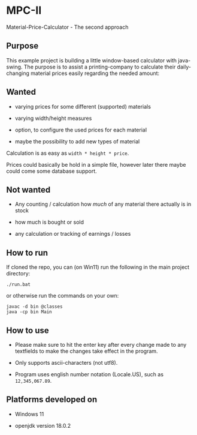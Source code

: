 # MPC-II

Material-Price-Calculator - The second approach

## Purpose

This example project is building a little window-based calculator with java-swing. The purpose is to assist a printing-company to calculate their daily-changing material prices easily regarding the needed amount:

## Wanted

- varying prices for some different (supported) materials

- varying width/height measures

- option, to configure the used prices for each material

- maybe the possibility to add new types of material

Calculation is as easy as `width * height * price`.

Prices could basically be hold in a simple file, however later there maybe could come some database support.

## Not wanted

- Any counting / calculation how *much* of any material there actually is in stock

- how much is bought or sold

- any calculation or tracking of earnings / losses

## How to run

If cloned the repo, you can (on Win11) run the following in the main project directory:

```
./run.bat
```

or otherwise run the commands on your own:

```
javac -d bin @classes
java -cp bin Main
```

## How to use

- Please make sure to hit the enter key after every change made to any textfields to make the changes take effect in the program.

- Only supports ascii-characters (not utf8).

- Program uses english number notation (Locale.US), such as `12,345,067.89`.

## Platforms developed on

- Windows 11

- openjdk version 18.0.2
